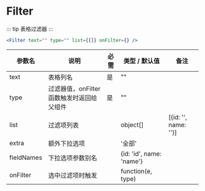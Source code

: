 # Filter
::: tip 
表格过滤器
:::
```jsx 
<Filter text="" type="" list={[]} onFilter={} />
```

| 参数名        | 说明                       | 必需 | 类型 / 默认值                   | 备注                         |
|------------|--------------------------|----|----------------------------|----------------------------|
| text       | 表格列名                     | 是  | ""                         |                            |
| type       | 过滤器值，onFilter函数触发时返回给父组件 |  是 | ""                         |                            |
| list       | 过滤项列表                    |    | object\[\]                 |   \[\{id: '', name: ''\}\] |
| extra      | 额外下拉选项                   |    | '全部'                       |                            |
| fieldNames | 下拉选项参数别名                 |    | \{id: 'id', name: 'name'\} |                            |
| onFilter   | 选中过滤项时触发                 |    | function\(e, type\)        |                            |
